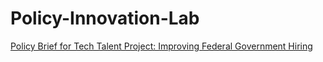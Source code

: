 # Policy-Innovation-Lab

[Policy Brief for Tech Talent Project: Improving Federal Government Hiring](policylab.md)
